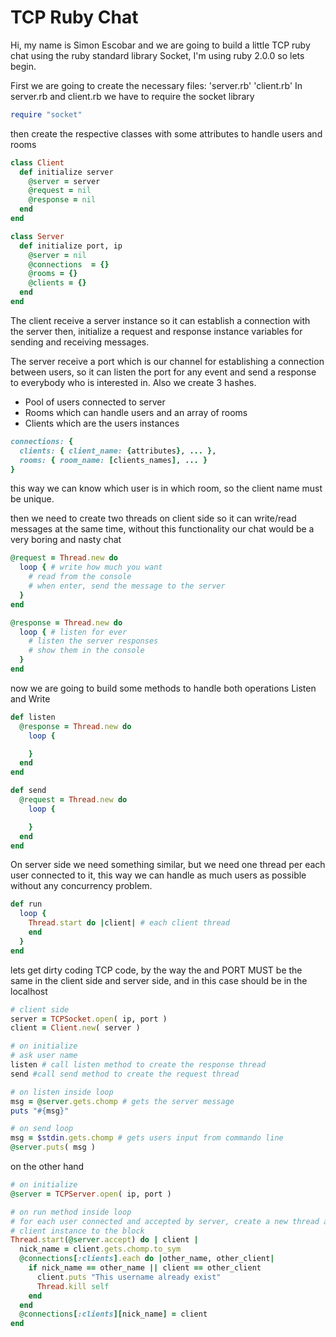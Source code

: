 # TCP Ruby Chat
Hi, my name is Simon Escobar and we are going to build a little TCP ruby chat
using the ruby standard library Socket, I'm using ruby 2.0.0 so lets begin.

First we are going to create the necessary files:
    'server.rb'
    'client.rb'
In server.rb and client.rb we have to require the socket library
```ruby
require "socket"
```
then create the respective classes with some attributes to handle users and
rooms
```ruby
class Client
  def initialize server
    @server = server
    @request = nil
    @response = nil
  end
end

class Server
  def initialize port, ip
    @server = nil
    @connections  = {}
    @rooms = {}
    @clients = {}
  end
end
```

The client receive a server instance so it can establish a connection with the server
then, initialize a request and response instance variables for sending and receiving
messages.

The server receive a port which is our channel for establishing a connection between
users, so it can listen the port for any event and send a response to everybody who
is interested in. Also we create 3 hashes.
* Pool of users connected to server
* Rooms which can handle users and an array of rooms
* Clients which are the users instances
```ruby
connections: {
  clients: { client_name: {attributes}, ... },
  rooms: { room_name: [clients_names], ... }
}
```
this way we can know which user is in which room, so the client name must be unique.

then we need to create two threads on client side so it can write/read messages at the same
time, without this functionality our chat would be a very boring and nasty chat

```ruby
@request = Thread.new do
  loop { # write how much you want
    # read from the console
    # when enter, send the message to the server
  }
end

@response = Thread.new do
  loop { # listen for ever
    # listen the server responses
    # show them in the console
  }
end
```

now we are going to build some methods to handle both operations Listen and Write

```ruby
def listen
  @response = Thread.new do
    loop {

    }
  end
end

def send
  @request = Thread.new do
    loop {

    }
  end
end
```

On server side we need something similar, but we need one thread per each user
connected to it, this way we can handle as much users as possible without any concurrency
problem.

```ruby
def run
  loop {
    Thread.start do |client| # each client thread
    end
  }
end
```

lets get dirty coding TCP code, by the way the and PORT MUST be the same
in the client side and server side, and in this case should be in the localhost
```ruby
# client side
server = TCPSocket.open( ip, port )
client = Client.new( server )

# on initialize
# ask user name
listen # call listen method to create the response thread
send #call send method to create the request thread

# on listen inside loop
msg = @server.gets.chomp # gets the server message
puts "#{msg}"

# on send loop
msg = $stdin.gets.chomp # gets users input from commando line
@server.puts( msg )
```

on the other hand
```ruby
# on initialize
@server = TCPServer.open( ip, port )

# on run method inside loop
# for each user connected and accepted by server, create a new thread and pass
# client instance to the block
Thread.start(@server.accept) do | client |
  nick_name = client.gets.chomp.to_sym
  @connections[:clients].each do |other_name, other_client|
    if nick_name == other_name || client == other_client
      client.puts "This username already exist"
      Thread.kill self
    end
  end
  @connections[:clients][nick_name] = client
end
```